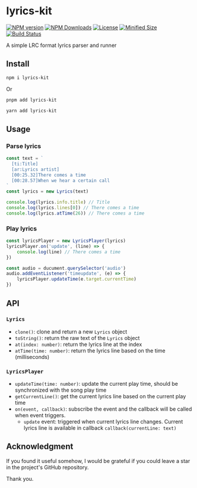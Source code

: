 # lyrics-kit

[![NPM version][npm-image]][npm-url] [![NPM Downloads][npm-download]][npm-url] [![License][license]][license-url] [![Minified Size][minified-size]][npm-url] [![Build Status][build-status]][github-actions]

A simple LRC format lyrics parser and runner

## Install

```sh
npm i lyrics-kit
```

Or

```sh
pnpm add lyrics-kit
```

```sh
yarn add lyrics-kit
```

## Usage

### Parse lyrics

```js
const text = `
  [ti:Title]
  [ar:Lyrics artist]
  [00:25.32]There comes a time
  [00:28.57]When we hear a certain call
`
const lyrics = new Lyrics(text)

console.log(lyrics.info.title) // Title
console.log(lyrics.lines[0]) // There comes a time
console.log(lyrics.atTime(26)) // There comes a time
```

### Play lyrics

```js
const lyricsPlayer = new LyricsPlayer(lyrics)
lyricsPlayer.on('update', (line) => {
    console.log(line) // There comes a time
})

const audio = ducument.querySelector('audio')
audio.addEventListener('timeupdate', (e) => {
    lyricsPlayer.updateTime(e.target.currentTime)
})
```

## API

### `Lyrics`

- `clone()`: clone and return a new `Lyrics` object
- `toString()`: return the raw text of the `Lyrics` object
- `at(index: number)`: return the lyrics line at the index
- `atTime(time: number)`: return the lyrics line based on the time (milliseconds)

### `LyricsPlayer`

- `updateTime(time: number)`: update the current play time, should be synchronized with the song play time
- `getCurrentLine()`: get the current lyrics line based on the current play time
- `on(event, callback)`: subscribe the event and the callback will be called when event triggers. 
    - `update` event: triggered when current lyrics line changes. Current lyrics line is available in callback `callback(currentLine: text)`

## Acknowledgment

If you found it useful somehow, I would be grateful if you could leave a star in the project's GitHub repository.

Thank you.

[npm-url]: https://www.npmjs.com/package/lyrics-kit
[npm-image]: https://badge.fury.io/js/lyrics-kit.svg
[npm-download]: https://img.shields.io/npm/dw/lyrics-kit
[license]: https://img.shields.io/github/license/Clarkkkk/lyrics-kit
[license-url]: https://github.com/Clarkkkk/lyrics-kit/blob/main/LICENSE.md
[minified-size]: https://img.shields.io/bundlephobia/min/lyrics-kit
[build-status]: https://img.shields.io/github/actions/workflow/status/Clarkkkk/lyrics-kit/.github%2Fworkflows%2Fpublish.yml
[github-actions]: https://github.com/Clarkkkk/lyrics-kit/actions
